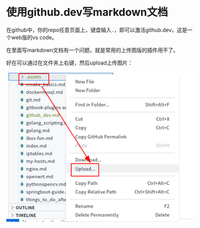 # 使用github.dev写markdown文档

在github中，你的repo任意页面上，键盘输入`.`，即可以激活github.dev，这是一个web版的vs code。

在里面写markdown文档有一个问题，就是常用的上传图版的插件用不了。

好在可以通过在文件夹上右键，然后upload上传图片：

![上传图片](./.assets/github_dev_upload.png)